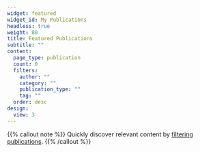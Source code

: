 ```yaml
---
widget: featured
widget_id: My Publications
headless: true
weight: 80
title: Featured Publications
subtitle: ""
content:
  page_type: publication
  count: 0
  filters:
    author: ""
    category: ""
    publication_type: ""
    tag: ""
  order: desc
design:
  view: 3
---
```

{{% callout note %}}
Quickly discover relevant content by [filtering publications](./publication/).
{{% /callout %}}